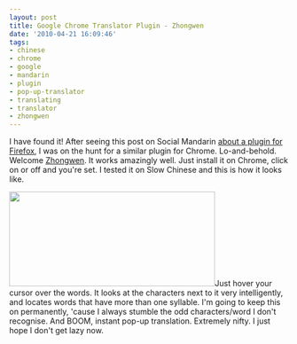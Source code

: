 ```yaml
---
layout: post
title: Google Chrome Translator Plugin - Zhongwen
date: '2010-04-21 16:09:46'
tags:
- chinese
- chrome
- google
- mandarin
- plugin
- pop-up-translator
- translating
- translator
- zhongwen
---
```


I have found it! After seeing this post on Social Mandarin <a href="http://socialmandarin.com/node/46">about a plugin for Firefox</a>, I was on the hunt for a similar plugin for Chrome. Lo-and-behold. Welcome <a href="https://chrome.google.com/extensions/detail/kkmlkkjojmombglmlpbpapmhcaljjkde">Zhongwen</a>. It works amazingly well. Just install it on Chrome, click on or off and you're set. I tested it on Slow Chinese and this is how it looks like.

<a href="http://res.cloudinary.com/daxztt3th/image/upload/v1412837603/zhongwen_yhhges.jpg"><img class="aligncenter size-full wp-image-116" title="zhongwen" src="http://res.cloudinary.com/daxztt3th/image/upload/v1412837603/zhongwen_yhhges.jpg" alt="" width="371" height="171" /></a>Just hover your cursor over the words. It looks at the characters next to it very intelligently, and locates words that have more than one syllable. I'm going to keep this on permanently, 'cause I always stumble the odd characters/word I don't recognise. And BOOM, instant pop-up translation. Extremely nifty. I just hope I don't get lazy now.